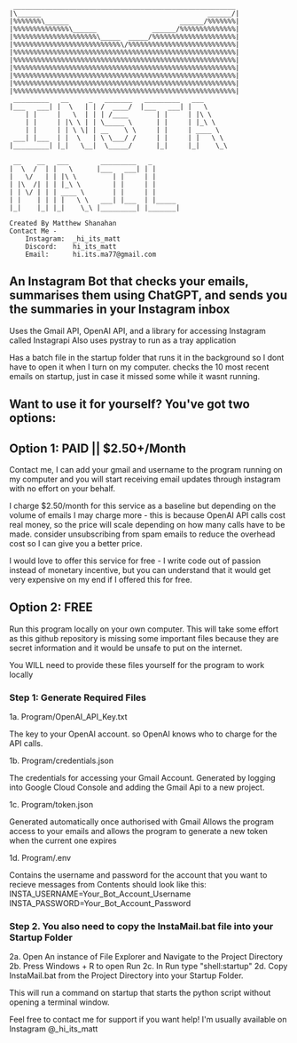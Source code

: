 ```
 ________________________________________________________
|\______                                          ______/|
|%%%%%%%\______                            ______/%%%%%%%|
|%%%%%%%%%%%%%%\______              ______/%%%%%%%%%%%%%%|
|%%%%%%%%%%%%%%%%%%%%%\_____  _____/%%%%%%%%%%%%%%%%%%%%%|
|%%%%%%%%%%%%%%%%%%%%%%%%%%%\/%%%%%%%%%%%%%%%%%%%%%%%%%%%|
|%%%%%%%%%%%%%%%%%%%%%%%%%%%%%%%%%%%%%%%%%%%%%%%%%%%%%%%%|
|%%%%%%%%%%%%%%%%%%%%%%%%%%%%%%%%%%%%%%%%%%%%%%%%%%%%%%%%|
|%%%%%%%%%%%%%%%%%%%%%%%%%%%%%%%%%%%%%%%%%%%%%%%%%%%%%%%%|
|%%%%%%%%%%%%%%%%%%%%%%%%%%%%%%%%%%%%%%%%%%%%%%%%%%%%%%%%|
|%%%%%%%%%%%%%%%%%%%%%%%%%%%%%%%%%%%%%%%%%%%%%%%%%%%%%%%%|
|%%%%%%%%%%%%%%%%%%%%%%%%%%%%%%%%%%%%%%%%%%%%%%%%%%%%%%%%|
 _________   __     _   _______   _________   ___
|___   ___| |  \   | | /  ____/  |___   ___| |   \
    | |     |   \  | | | /____       | |     | |\ \
    | |     | |\ \ | | \_____ \      | |     | |_\ \
    | |     | | \ \| | __    \ \     | |     | ____ \
 ___| |___  | |  \   | \ \___/ /     | |     | |   \ \
|_________| |_|   \__|  \_____/      |_|     |_|    \_\

 __    __   ___        _________   _
|  \  /  | |   \      |___   ___| | |
|   \/   | | |\ \         | |     | |
| |\  /| | | |_\ \        | |     | |
| | \/ | | | ____ \       | |     | |
| |    | | | |   \ \   ___| |___  | |_____
|_|    |_| |_|    \_\ |_________| |_______|

Created By Matthew Shanahan
Contact Me -
    Instagram:  _hi_its_matt
    Discord:    hi_its_matt
    Email:      hi.its.ma77@gmail.com
```

## An Instagram Bot that checks your emails, summarises them using ChatGPT, and sends you the summaries in your Instagram inbox

Uses the Gmail API, OpenAI API, and a library for accessing Instagram called Instagrapi
Also uses pystray to run as a tray application

Has a batch file in the startup folder that runs it in the background so I dont have to open it
when I turn on my computer. checks the 10 most recent emails on startup, just in case it missed
some while it wasnt running.

## Want to use it for yourself? You've got two options:

## Option 1: PAID || $2.50+/Month

Contact me, I can add your gmail and username to the program running on my computer and
you will start receiving email updates through instagram with no effort on your
behalf.

I charge $2.50/month for this service as a baseline but depending on the volume
of emails I may charge more - this is because OpenAI API calls cost real money,
so the price will scale depending on how many calls have to be made.
consider unsubscribing from spam emails to reduce the overhead cost so I can
give you a better price.

I would love to offer this service for free - I write code out of passion
instead of monetary incentive, but you can understand that it would get very
expensive on my end if I offered this for free.

## Option 2: FREE

Run this program locally on your own computer. This will take some effort as this
github repository is missing some important files because they are secret
information and it would be unsafe to put on the internet.
   
You WILL need to provide these files yourself for the program to work locally

### Step 1: Generate Required Files
1a. Program/OpenAI_API_Key.txt

   The key to your OpenAI account. so OpenAI knows who to charge for the API
   calls.

1b. Program/credentials.json

   The credentials for accessing your Gmail Account.
   Generated by logging into Google Cloud Console and adding the Gmail Api
   to a new project.

1c. Program/token.json

   Generated automatically once authorised with Gmail
   Allows the program access to your emails and allows the program to generate
   a new token when the current one expires

1d. Program/.env

   Contains the username and password for the account that you want to recieve messages from
   Contents should look like this:
      INSTA_USERNAME=Your_Bot_Account_Username
      INSTA_PASSWORD=Your_Bot_Account_Password

### Step 2. You also need to copy the InstaMail.bat file into your Startup Folder
   2a. Open An instance of File Explorer and Navigate to the Project Directory
   2b. Press Windows + R to open Run
   2c. In Run type "shell:startup"
   2d. Copy InstaMail.bat from the Project Directory into your Startup Folder.

   This will run a command on startup that starts the python script without opening a terminal window.

Feel free to contact me for support if you want help! I'm usually available on Instagram @_hi_its_matt

